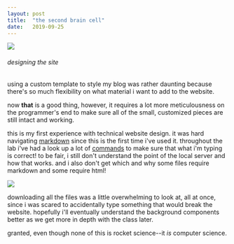 ```yaml
---
layout: post
title:  "the second brain cell"
date:   2019-09-25
---
```


![](https://meme.xyz/uploads/posts/t/l-35556-my-reaction-to-everything-be-ive-killed-all-my-brain-cells.jpg)

###### designing the site

using a custom template to style my blog was rather daunting because there's so much flexibility on what material i want to add to the website.

now **that** is a good thing, however, it requires a lot more meticulousness on the programmer's end to make sure all of the small, customized pieces are still intact and working.

this is my first experience with technical website design. it was hard navigating [markdown](https://www.ultraedit.com/company/blog/community/what-is-markdown-why-use-it.html) since this is the first time i've used it. throughout the lab i've had a look up a lot of [commands](https://github.com/adam-p/markdown-here/wiki/Markdown-Cheatsheet) to make sure that what i'm typing is correct! to be fair, i still don't understand the point of the local server and how that works. and i also don't get which and why some files require markdown and some require html!

![](http://i.imgur.com/XuyLGPb.jpg )

downloading all the files was a little overwhelming to look at, all at once, since i was scared to accidentally type something that would break the website. hopefully i'll eventually understand the background components better as we get more in depth with the class later.

granted, even though none of this is rocket science--it *is* computer science.
